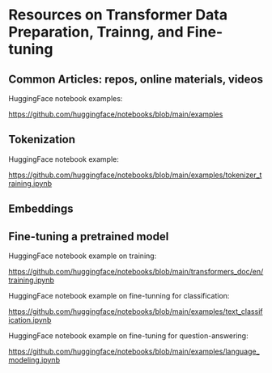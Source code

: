 # Resources on Transformer Data Preparation, Trainng, and Fine-tuning 

## Common Articles: repos, online materials, videos

HuggingFace notebook examples: 

  https://github.com/huggingface/notebooks/blob/main/examples

## Tokenization

HuggingFace notebook example: 

  https://github.com/huggingface/notebooks/blob/main/examples/tokenizer_training.ipynb 


## Embeddings


## Fine-tuning a pretrained model

HuggingFace notebook example on training: 

  https://github.com/huggingface/notebooks/blob/main/transformers_doc/en/training.ipynb

HuggingFace notebook example on fine-tunning for classification: 

  https://github.com/huggingface/notebooks/blob/main/examples/text_classification.ipynb

HuggingFace notebook example on fine-tuning for question-answering:

  https://github.com/huggingface/notebooks/blob/main/examples/language_modeling.ipynb


